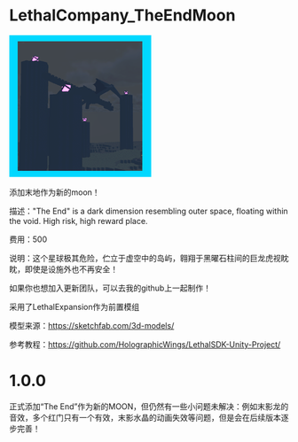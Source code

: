 # LethalCompany_TheEndMoon

![图片](icon.png)

添加末地作为新的moon！

描述："The End" is a dark dimension resembling outer space, floating within the void.
High risk, high reward place.

费用：500

说明：这个星球极其危险，伫立于虚空中的岛屿，翱翔于黑曜石柱间的巨龙虎视眈眈，即使是设施外也不再安全！

如果你也想加入更新团队，可以去我的github上一起制作！

采用了LethalExpansion作为前置模组

模型来源：https://sketchfab.com/3d-models/

参考教程：https://github.com/HolographicWings/LethalSDK-Unity-Project/

# 1.0.0

正式添加“The End”作为新的MOON，但仍然有一些小问题未解决：例如末影龙的音效，多个红门只有一个有效，末影水晶的动画失效等问题，但是会在后续版本逐步完善！









